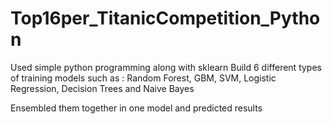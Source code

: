 # Top16per_TitanicCompetition_Python

Used simple python programming along with sklearn
Build 6 different types of training models such as :
Random Forest,
GBM,
SVM,
Logistic Regression,
Decision Trees and
Naive Bayes

Ensembled them together in one model
and predicted results
